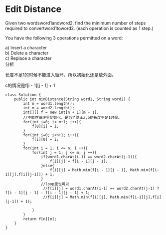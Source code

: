 # Edit Distance

Given two wordsword1andword2, find the minimum number of steps required to convertword1toword2. \(each operation is counted as 1 step.\)

You have the following 3 operations permitted on a word:

a\) Insert a character  
b\) Delete a character  
c\) Replace a character  
分析

长度不足1的时候不能进入循环，所以初始化还是放外面。

c的情况是f\[i - 1\]\[j - 1\] + 1

```text
class Solution {
    public int minDistance(String word1, String word2) {
        int n = word1.length();
        int m = word2.length();
        int[][] f = new int[n + 1][m + 1];
        //不能在循环里初始化，是为了防止a,b的长度不足1时候。
        for(int i=0; i< m+1; i++){
            f[0][i] = i; 
        }
        for(int i=0; i<n+1; i++){
            f[i][0] = i;
        }
        for(int i = 1; i <= n; i ++){            
            for(int j = 1; j <= m; j ++){  
                if(word1.charAt(i-1) == word2.charAt(j-1)){
                    f[i][j] = f[i - 1][j - 1];
                }else{
                    f[i][j] = Math.min(f[i - 1][j - 1], Math.min(f[i-1][j],f[i][j-1])) + 1;
                }
                //loop里也可以
                 //f[i][j] = word1.charAt(i-1) == word2.charAt(j-1) ? f[i - 1][j - 1] : f[i - 1][j - 1] + 1;                
                 //f[i][j] = Math.min(f[i][j], Math.min(f[i-1][j],f[i][j-1]) + 1);

            }
        }
        return f[n][m];
    }
}
```

